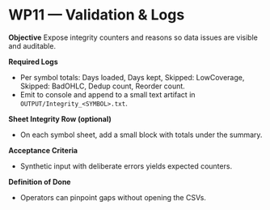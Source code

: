# WP11 — Validation & Logs

**Objective**
Expose integrity counters and reasons so data issues are visible and auditable.

**Required Logs**
- Per symbol totals: Days loaded, Days kept, Skipped: LowCoverage, Skipped: BadOHLC, Dedup count, Reorder count.
- Emit to console and append to a small text artifact in `OUTPUT/Integrity_<SYMBOL>.txt`.

**Sheet Integrity Row (optional)**
- On each symbol sheet, add a small block with totals under the summary.

**Acceptance Criteria**
- Synthetic input with deliberate errors yields expected counters.

**Definition of Done**
- Operators can pinpoint gaps without opening the CSVs.
